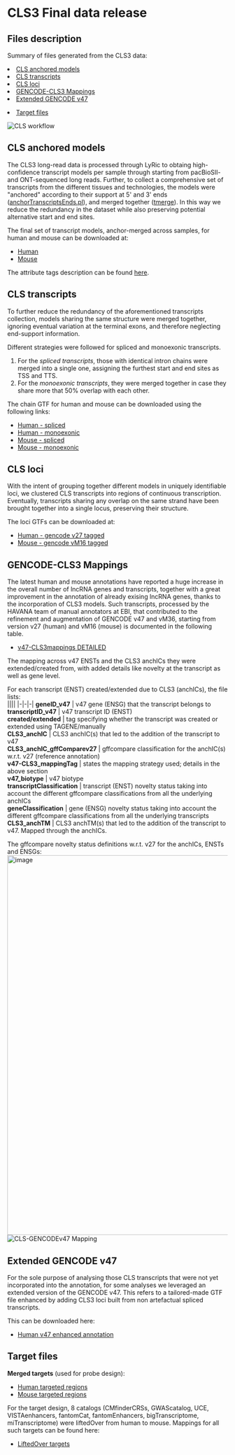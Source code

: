 # CLS3 Final data release
## Files description
Summary of files generated from the CLS3 data:
    <li><a href="#CLS-anchored-models">CLS anchored models</a></li>
    <li><a href="#CLS-transcripts">CLS transcripts</a></li>
    <li><a href="#CLS-loci">CLS loci</a>
    <li><a href="#GENCODE-CLS3-Mappings">GENCODE-CLS3 Mappings</a>
    <li><a href="#Extended-GENCODE-v47">Extended GENCODE v47</a>

   <li><a href="#Target-files">Target files</a>
    
![CLS workflow](https://github.com/user-attachments/assets/47c87440-8aca-44fc-a3bc-0bf27d5527f8)
 
## CLS anchored models

The CLS3 long-read data is processed through LyRic to obtaing high-confidence transcript models per sample through starting from pacBioSII- and ONT-sequenced long reads. Further, to collect a comprehensive set of transcripts
from the different tissues and technologies, the models were "anchored" according to their support at 5' and 3' ends ([anchorTranscriptsEnds.pl](https://github.com/guigolab/LyRic/blob/master/utils/anchorTranscriptsEnds.pl)), and merged together ([tmerge](https://github.com/guigolab/tmerge)). 
In this way we reduce the redundancy in the dataset while also preserving potential alternative start and end sites. 

The final set of transcript models, anchor-merged across samples, for human and mouse can be downloaded at:
  - [Human]()
  - [Mouse]()
  
The attribute tags description can be found [here]().

 ## CLS transcripts
 To further reduce the redundancy of the aforementioned transcripts collection, models sharing the same structure were merged together, ignoring eventual variation at the terminal exons, and therefore neglecting end-support information. 
 
 Different strategies were followed for spliced and monoexonic transcripts.
 1. For the _spliced transcripts_, those with identical intron chains were merged into a single one, assigning the furthest start and end sites as TSS and TTS.
 2. For the _monoexonic transcripts_, they were merged together in case they share more that 50% overlap with each other.
   
 The chain GTF for human and mouse can be downloaded using the following links:
   - [Human - spliced]()
   - [Human - monoexonic]()
   - [Mouse - spliced]()
   - [Mouse - monoexonic]()

## CLS loci
With the intent of grouping together different models in uniquely identifiable loci, we clustered CLS transcripts into regions of continuous transcription.
Eventually, transcripts sharing any overlap on the same strand have been brought together into a single locus, preserving their structure. 

The loci GTFs can be downloaded at: 
  - [Human - gencode v27 tagged](https://public-docs.crg.es/rguigo/Data/gkaur/CLS3_finalFiles/Hv3_masterTable_refined_+withinTmerge_gencodev27_tagged_lociFeatures.loci.gtf.gz)
  - [Mouse - gencode vM16 tagged](https://public-docs.crg.es/rguigo/Data/gkaur/CLS3_finalFiles/Mv2_masterTable_refined_+withinTmerge_gencodevM16_tagged_lociFeatures.loci.gtf.gz)

## GENCODE-CLS3 Mappings
The latest human and mouse annotations have reported a huge increase in the overall number of lncRNA genes and transcripts, together with a great improvement in the annotation of already exising lncRNA genes, thanks to the incorporation of 
CLS3 models. Such transcripts, processed by the HAVANA team of manual annotators at EBI, that contributed to the refinement and augmentation of GENCODE v47 and vM36, starting from version v27 (human) and vM16 (mouse) is documented 
in the following table.

  - [v47-CLS3mappings DETAILED]()

The mapping across v47 ENSTs and the CLS3 anchICs they were extended/created from, with added details like novelty at the transcript as well as gene level. 

For each transcript (ENST) created/extended due to CLS3 (anchICs), the file lists: <br />
||||
|-|-|-|
**geneID_v47** | v47 gene (ENSG) that the transcript belongs to <br />
**transcriptID_v47** | v47 transcript ID (ENST) <br />
**created/extended** | tag specifying whether the transcript was created or extended using TAGENE/manually <br />
**CLS3_anchIC** | CLS3 anchIC(s) that led to the addition of the transcript to v47 <br />
**CLS3_anchIC_gffComparev27** | gffcompare classification for the anchIC(s) w.r.t. v27 (reference annotation) <br />
**v47-CLS3_mappingTag** | states the mapping strategy used; details in the above section <br />
**v47_biotype** | v47 biotype <br />
**transcriptClassification** | transcript (ENST) novelty status taking into account the different gffcompare classifications from all the underlying anchICs <br />
**geneClassification** | gene (ENSG) novelty status taking into account the different gffcompare classifications from all the underlying transcripts <br />
**CLS3_anchTM** | CLS3 anchTM(s) that led to the addition of the transcript to v47. Mapped through the anchICs. <br />

The gffcompare novelty status definitions w.r.t. v27 for the anchICs, ENSTs and ENSGs:
<img width="868" alt="image" src="https://github.com/user-attachments/assets/cbf3bf78-60fd-4ae2-9e19-9b97b8d7b652">
![CLS-GENCODEv47 Mapping](https://github.com/user-attachments/assets/a6d7cc40-c729-420b-a88f-f8960414d598)
<br />


## Extended GENCODE v47
For the sole purpose of analysing those CLS transcripts that were not yet incorporated into the annotation, for some analyses we leveraged an extended version of the GENCODE v47.
This refers to a tailored-made GTF file enhanced by adding CLS3 loci built from non artefactual spliced transcripts.

This can be downloaded here:
  - [Human v47 enhanced annotation]()
    
## Target files


**Merged targets** (used for probe design):
- [Human targeted regions]()
- [Mouse targeted regions]()

For the target design, 8 catalogs (CMfinderCRSs, GWAScatalog, UCE, VISTAenhancers, fantomCat, fantomEnhancers, bigTranscriptome, miTranscriptome) were liftedOver from human to mouse. Mappings for all such targets can be found here:
  - [LiftedOver targets]()

